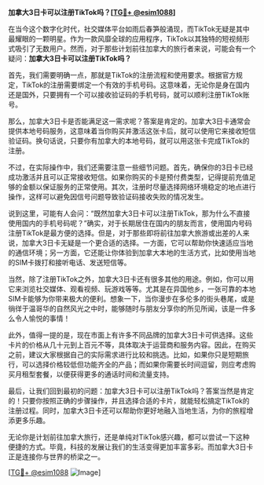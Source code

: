 **加拿大3日卡可以注册TikTok吗？[[TG💪+ @esim1088](https://t.me/s/esim1088)]**

在当今这个数字化时代，社交媒体平台如雨后春笋般涌现，而TikTok无疑是其中最耀眼的一颗明星。作为一款风靡全球的应用程序，TikTok以其独特的短视频形式吸引了无数用户。然而，对于那些计划前往加拿大的旅行者来说，可能会有一个疑问：**加拿大3日卡可以注册TikTok吗？**

首先，我们需要明确一点，那就是TikTok的注册流程和使用要求。根据官方规定，TikTok的注册需要绑定一个有效的手机号码。这意味着，无论你是身在国内还是国外，只要拥有一个可以接收验证码的手机号码，就可以顺利注册TikTok账号。

那么，加拿大3日卡是否能满足这一需求呢？答案是肯定的。加拿大3日卡通常会提供本地号码服务，这意味着当你购买并激活这张卡后，就可以使用它来接收短信验证码。换句话说，只要你有加拿大的本地号码，就可以用这张卡完成TikTok的注册。

不过，在实际操作中，我们还需要注意一些细节问题。首先，确保你的3日卡已经成功激活并且可以正常接收短信。如果你购买的卡是预付费类型，记得提前充值足够的金额以保证服务的正常使用。其次，注册时尽量选择网络环境稳定的地点进行操作，这样可以避免因信号问题导致验证码接收失败的情况发生。

说到这里，可能有人会问：“既然加拿大3日卡可以注册TikTok，那为什么不直接使用国内的手机号码呢？”确实，对于长期居住在国内的朋友而言，使用国内号码注册TikTok是最方便的选择。但是，对于那些即将前往加拿大旅游或出差的人来说，加拿大3日卡无疑是一个更合适的选择。一方面，它可以帮助你快速适应当地的通信环境；另一方面，它还能让你体验到加拿大本地的生活方式，比如使用当地的SIM卡拨打和接听电话、发送短信等。

当然，除了注册TikTok之外，加拿大3日卡还有很多其他的用途。例如，你可以用它来浏览社交媒体、观看视频、玩游戏等等。尤其是在异国他乡，一张可靠的本地SIM卡能够为你带来极大的便利。想象一下，当你漫步在多伦多的街头巷尾，或是徜徉于温哥华的自然风光之中时，能够随时与朋友分享你的所见所闻，该是一件多么令人愉悦的事情！

此外，值得一提的是，现在市面上有许多不同品牌的加拿大3日卡可供选择。这些卡片的价格从几十元到上百元不等，具体取决于运营商和服务内容。因此，在购买之前，建议大家根据自己的实际需求进行比较和挑选。比如，如果你只是短期旅行，可以选择价格较低但功能齐全的产品；而如果你需要长时间逗留，则应考虑购买月租型套餐，以便获得更多的通话时间和流量支持。

最后，让我们回到最初的问题：加拿大3日卡可以注册TikTok吗？答案当然是肯定的！只要你按照正确的步骤操作，并且选择合适的卡片，就能轻松搞定TikTok的注册过程。同时，加拿大3日卡还可以帮助你更好地融入当地生活，为你的旅程增添更多乐趣。

无论你是计划前往加拿大旅行，还是单纯对TikTok感兴趣，都可以尝试一下这种便捷的方式。毕竟，科技的发展让我们的生活变得更加丰富多彩。而加拿大3日卡正是连接你与世界的桥梁之一。

[[TG💪+ @esim1088](https://t.me/s/esim1088) ![Image](https://i.postimg.cc/4NQfJmqS/Snipaste-2025-05-13-00-14-12.png)]